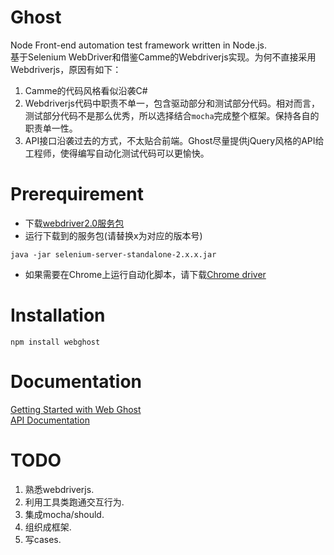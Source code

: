 Ghost
========

Node Front-end automation test framework written in Node.js.  
基于Selenium WebDriver和借鉴Camme的Webdriverjs实现。为何不直接采用Webdriverjs，原因有如下：  

1. Camme的代码风格看似沿袭C\#  
2. Webdriverjs代码中职责不单一，包含驱动部分和测试部分代码。相对而言，测试部分代码不是那么优秀，所以选择结合`mocha`完成整个框架。保持各自的职责单一性。  
3. API接口沿袭过去的方式，不太贴合前端。Ghost尽量提供jQuery风格的API给工程师，使得编写自动化测试代码可以更愉快。  

# Prerequirement
- 下载[webdriver2.0服务包](http://code.google.com/p/selenium/downloads/detail?name=selenium-server-standalone-2.24.1.jar&can=2&q=)
- 运行下载到的服务包(请替换x为对应的版本号)  

```
java -jar selenium-server-standalone-2.x.x.jar
```
- 如果需要在Chrome上运行自动化脚本，请下载[Chrome driver](http://code.google.com/p/chromedriver/downloads/list)

# Installation
```
npm install webghost
```

# Documentation
[Getting Started with Web Ghost](https://github.com/TBEDP/ghost/blob/master/doc/getting_started.md)  
[API Documentation](https://github.com/TBEDP/ghost/blob/master/doc/APIs.md)  


# TODO
1. 熟悉webdriverjs.
2. 利用工具类跑通交互行为.
3. 集成mocha/should.
4. 组织成框架.
5. 写cases.